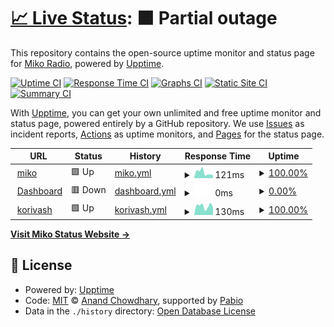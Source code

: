 # [📈 Live Status](https://status.mikoradio.com): <!--live status--> **🟧 Partial outage**

This repository contains the open-source uptime monitor and status page for [Miko Radio](https://status.mikoradio.com), powered by [Upptime](https://github.com/upptime/upptime).

[![Uptime CI](https://github.com/miko-radio/miko-radio.github.io/workflows/Uptime%20CI/badge.svg)](https://github.com/miko-radio/miko-radio.github.io/actions?query=workflow%3A%22Uptime+CI%22)
[![Response Time CI](https://github.com/miko-radio/miko-radio.github.io/workflows/Response%20Time%20CI/badge.svg)](https://github.com/miko-radio/miko-radio.github.io/actions?query=workflow%3A%22Response+Time+CI%22)
[![Graphs CI](https://github.com/miko-radio/miko-radio.github.io/workflows/Graphs%20CI/badge.svg)](https://github.com/miko-radio/miko-radio.github.io/actions?query=workflow%3A%22Graphs+CI%22)
[![Static Site CI](https://github.com/miko-radio/miko-radio.github.io/workflows/Static%20Site%20CI/badge.svg)](https://github.com/miko-radio/miko-radio.github.io/actions?query=workflow%3A%22Static+Site+CI%22)
[![Summary CI](https://github.com/miko-radio/miko-radio.github.io/workflows/Summary%20CI/badge.svg)](https://github.com/miko-radio/miko-radio.github.io/actions?query=workflow%3A%22Summary+CI%22)

With [Upptime](https://upptime.js.org), you can get your own unlimited and free uptime monitor and status page, powered entirely by a GitHub repository. We use [Issues](https://github.com/miko-radio/miko-radio.github.io/issues) as incident reports, [Actions](https://github.com/miko-radio/miko-radio.github.io/actions) as uptime monitors, and [Pages](https://status.mikoradio.com) for the status page.

<!--start: status pages-->
<!-- This summary is generated by Upptime (https://github.com/upptime/upptime) -->
<!-- Do not edit this manually, your changes will be overwritten -->
<!-- prettier-ignore -->
| URL | Status | History | Response Time | Uptime |
| --- | ------ | ------- | ------------- | ------ |
| <img alt="" src="https://icons.duckduckgo.com/ip3/mikoradio.com.ico" height="13"> [miko](https://mikoradio.com/) | 🟩 Up | [miko.yml](https://github.com/Miko-Radio/miko-radio.github.io/commits/HEAD/history/miko.yml) | <details><summary><img alt="Response time graph" src="./graphs/miko/response-time-week.png" height="20"> 121ms</summary><br><a href="https://status.mikoradio.com/history/miko"><img alt="Response time 165" src="https://img.shields.io/endpoint?url=https%3A%2F%2Fraw.githubusercontent.com%2FMiko-Radio%2Fmiko-radio.github.io%2FHEAD%2Fapi%2Fmiko%2Fresponse-time.json"></a><br><a href="https://status.mikoradio.com/history/miko"><img alt="24-hour response time 142" src="https://img.shields.io/endpoint?url=https%3A%2F%2Fraw.githubusercontent.com%2FMiko-Radio%2Fmiko-radio.github.io%2FHEAD%2Fapi%2Fmiko%2Fresponse-time-day.json"></a><br><a href="https://status.mikoradio.com/history/miko"><img alt="7-day response time 121" src="https://img.shields.io/endpoint?url=https%3A%2F%2Fraw.githubusercontent.com%2FMiko-Radio%2Fmiko-radio.github.io%2FHEAD%2Fapi%2Fmiko%2Fresponse-time-week.json"></a><br><a href="https://status.mikoradio.com/history/miko"><img alt="30-day response time 136" src="https://img.shields.io/endpoint?url=https%3A%2F%2Fraw.githubusercontent.com%2FMiko-Radio%2Fmiko-radio.github.io%2FHEAD%2Fapi%2Fmiko%2Fresponse-time-month.json"></a><br><a href="https://status.mikoradio.com/history/miko"><img alt="1-year response time 165" src="https://img.shields.io/endpoint?url=https%3A%2F%2Fraw.githubusercontent.com%2FMiko-Radio%2Fmiko-radio.github.io%2FHEAD%2Fapi%2Fmiko%2Fresponse-time-year.json"></a></details> | <details><summary><a href="https://status.mikoradio.com/history/miko">100.00%</a></summary><a href="https://status.mikoradio.com/history/miko"><img alt="All-time uptime 99.85%" src="https://img.shields.io/endpoint?url=https%3A%2F%2Fraw.githubusercontent.com%2FMiko-Radio%2Fmiko-radio.github.io%2FHEAD%2Fapi%2Fmiko%2Fuptime.json"></a><br><a href="https://status.mikoradio.com/history/miko"><img alt="24-hour uptime 100.00%" src="https://img.shields.io/endpoint?url=https%3A%2F%2Fraw.githubusercontent.com%2FMiko-Radio%2Fmiko-radio.github.io%2FHEAD%2Fapi%2Fmiko%2Fuptime-day.json"></a><br><a href="https://status.mikoradio.com/history/miko"><img alt="7-day uptime 100.00%" src="https://img.shields.io/endpoint?url=https%3A%2F%2Fraw.githubusercontent.com%2FMiko-Radio%2Fmiko-radio.github.io%2FHEAD%2Fapi%2Fmiko%2Fuptime-week.json"></a><br><a href="https://status.mikoradio.com/history/miko"><img alt="30-day uptime 100.00%" src="https://img.shields.io/endpoint?url=https%3A%2F%2Fraw.githubusercontent.com%2FMiko-Radio%2Fmiko-radio.github.io%2FHEAD%2Fapi%2Fmiko%2Fuptime-month.json"></a><br><a href="https://status.mikoradio.com/history/miko"><img alt="1-year uptime 99.85%" src="https://img.shields.io/endpoint?url=https%3A%2F%2Fraw.githubusercontent.com%2FMiko-Radio%2Fmiko-radio.github.io%2FHEAD%2Fapi%2Fmiko%2Fuptime-year.json"></a></details>
| <img alt="" src="https://icons.duckduckgo.com/ip3/45.141.24.109.ico" height="13"> [Dashboard](http://45.141.24.109) | 🟥 Down | [dashboard.yml](https://github.com/Miko-Radio/miko-radio.github.io/commits/HEAD/history/dashboard.yml) | <details><summary><img alt="Response time graph" src="./graphs/dashboard/response-time-week.png" height="20"> 0ms</summary><br><a href="https://status.mikoradio.com/history/dashboard"><img alt="Response time 69" src="https://img.shields.io/endpoint?url=https%3A%2F%2Fraw.githubusercontent.com%2FMiko-Radio%2Fmiko-radio.github.io%2FHEAD%2Fapi%2Fdashboard%2Fresponse-time.json"></a><br><a href="https://status.mikoradio.com/history/dashboard"><img alt="24-hour response time 0" src="https://img.shields.io/endpoint?url=https%3A%2F%2Fraw.githubusercontent.com%2FMiko-Radio%2Fmiko-radio.github.io%2FHEAD%2Fapi%2Fdashboard%2Fresponse-time-day.json"></a><br><a href="https://status.mikoradio.com/history/dashboard"><img alt="7-day response time 0" src="https://img.shields.io/endpoint?url=https%3A%2F%2Fraw.githubusercontent.com%2FMiko-Radio%2Fmiko-radio.github.io%2FHEAD%2Fapi%2Fdashboard%2Fresponse-time-week.json"></a><br><a href="https://status.mikoradio.com/history/dashboard"><img alt="30-day response time 69" src="https://img.shields.io/endpoint?url=https%3A%2F%2Fraw.githubusercontent.com%2FMiko-Radio%2Fmiko-radio.github.io%2FHEAD%2Fapi%2Fdashboard%2Fresponse-time-month.json"></a><br><a href="https://status.mikoradio.com/history/dashboard"><img alt="1-year response time 69" src="https://img.shields.io/endpoint?url=https%3A%2F%2Fraw.githubusercontent.com%2FMiko-Radio%2Fmiko-radio.github.io%2FHEAD%2Fapi%2Fdashboard%2Fresponse-time-year.json"></a></details> | <details><summary><a href="https://status.mikoradio.com/history/dashboard">0.00%</a></summary><a href="https://status.mikoradio.com/history/dashboard"><img alt="All-time uptime 79.30%" src="https://img.shields.io/endpoint?url=https%3A%2F%2Fraw.githubusercontent.com%2FMiko-Radio%2Fmiko-radio.github.io%2FHEAD%2Fapi%2Fdashboard%2Fuptime.json"></a><br><a href="https://status.mikoradio.com/history/dashboard"><img alt="24-hour uptime 0.00%" src="https://img.shields.io/endpoint?url=https%3A%2F%2Fraw.githubusercontent.com%2FMiko-Radio%2Fmiko-radio.github.io%2FHEAD%2Fapi%2Fdashboard%2Fuptime-day.json"></a><br><a href="https://status.mikoradio.com/history/dashboard"><img alt="7-day uptime 0.00%" src="https://img.shields.io/endpoint?url=https%3A%2F%2Fraw.githubusercontent.com%2FMiko-Radio%2Fmiko-radio.github.io%2FHEAD%2Fapi%2Fdashboard%2Fuptime-week.json"></a><br><a href="https://status.mikoradio.com/history/dashboard"><img alt="30-day uptime 60.21%" src="https://img.shields.io/endpoint?url=https%3A%2F%2Fraw.githubusercontent.com%2FMiko-Radio%2Fmiko-radio.github.io%2FHEAD%2Fapi%2Fdashboard%2Fuptime-month.json"></a><br><a href="https://status.mikoradio.com/history/dashboard"><img alt="1-year uptime 79.30%" src="https://img.shields.io/endpoint?url=https%3A%2F%2Fraw.githubusercontent.com%2FMiko-Radio%2Fmiko-radio.github.io%2FHEAD%2Fapi%2Fdashboard%2Fuptime-year.json"></a></details>
| <img alt="" src="https://icons.duckduckgo.com/ip3/www.korivash.com.ico" height="13"> [korivash](https://www.korivash.com/) | 🟩 Up | [korivash.yml](https://github.com/Miko-Radio/miko-radio.github.io/commits/HEAD/history/korivash.yml) | <details><summary><img alt="Response time graph" src="./graphs/korivash/response-time-week.png" height="20"> 130ms</summary><br><a href="https://status.mikoradio.com/history/korivash"><img alt="Response time 238" src="https://img.shields.io/endpoint?url=https%3A%2F%2Fraw.githubusercontent.com%2FMiko-Radio%2Fmiko-radio.github.io%2FHEAD%2Fapi%2Fkorivash%2Fresponse-time.json"></a><br><a href="https://status.mikoradio.com/history/korivash"><img alt="24-hour response time 100" src="https://img.shields.io/endpoint?url=https%3A%2F%2Fraw.githubusercontent.com%2FMiko-Radio%2Fmiko-radio.github.io%2FHEAD%2Fapi%2Fkorivash%2Fresponse-time-day.json"></a><br><a href="https://status.mikoradio.com/history/korivash"><img alt="7-day response time 130" src="https://img.shields.io/endpoint?url=https%3A%2F%2Fraw.githubusercontent.com%2FMiko-Radio%2Fmiko-radio.github.io%2FHEAD%2Fapi%2Fkorivash%2Fresponse-time-week.json"></a><br><a href="https://status.mikoradio.com/history/korivash"><img alt="30-day response time 134" src="https://img.shields.io/endpoint?url=https%3A%2F%2Fraw.githubusercontent.com%2FMiko-Radio%2Fmiko-radio.github.io%2FHEAD%2Fapi%2Fkorivash%2Fresponse-time-month.json"></a><br><a href="https://status.mikoradio.com/history/korivash"><img alt="1-year response time 238" src="https://img.shields.io/endpoint?url=https%3A%2F%2Fraw.githubusercontent.com%2FMiko-Radio%2Fmiko-radio.github.io%2FHEAD%2Fapi%2Fkorivash%2Fresponse-time-year.json"></a></details> | <details><summary><a href="https://status.mikoradio.com/history/korivash">100.00%</a></summary><a href="https://status.mikoradio.com/history/korivash"><img alt="All-time uptime 99.95%" src="https://img.shields.io/endpoint?url=https%3A%2F%2Fraw.githubusercontent.com%2FMiko-Radio%2Fmiko-radio.github.io%2FHEAD%2Fapi%2Fkorivash%2Fuptime.json"></a><br><a href="https://status.mikoradio.com/history/korivash"><img alt="24-hour uptime 100.00%" src="https://img.shields.io/endpoint?url=https%3A%2F%2Fraw.githubusercontent.com%2FMiko-Radio%2Fmiko-radio.github.io%2FHEAD%2Fapi%2Fkorivash%2Fuptime-day.json"></a><br><a href="https://status.mikoradio.com/history/korivash"><img alt="7-day uptime 100.00%" src="https://img.shields.io/endpoint?url=https%3A%2F%2Fraw.githubusercontent.com%2FMiko-Radio%2Fmiko-radio.github.io%2FHEAD%2Fapi%2Fkorivash%2Fuptime-week.json"></a><br><a href="https://status.mikoradio.com/history/korivash"><img alt="30-day uptime 100.00%" src="https://img.shields.io/endpoint?url=https%3A%2F%2Fraw.githubusercontent.com%2FMiko-Radio%2Fmiko-radio.github.io%2FHEAD%2Fapi%2Fkorivash%2Fuptime-month.json"></a><br><a href="https://status.mikoradio.com/history/korivash"><img alt="1-year uptime 99.95%" src="https://img.shields.io/endpoint?url=https%3A%2F%2Fraw.githubusercontent.com%2FMiko-Radio%2Fmiko-radio.github.io%2FHEAD%2Fapi%2Fkorivash%2Fuptime-year.json"></a></details>

<!--end: status pages-->

[**Visit Miko Status Website →**](https://status.mikoradio.com)

## 📄 License

- Powered by: [Upptime](https://github.com/upptime/upptime)
- Code: [MIT](./LICENSE) © [Anand Chowdhary](https://anandchowdhary.com), supported by [Pabio](https://pabio.com)
- Data in the `./history` directory: [Open Database License](https://opendatacommons.org/licenses/odbl/1-0/)
